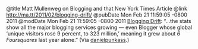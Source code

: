 @title Matt Mullenweg on Blogging and that New York Times Article
@link http://ma.tt/2011/02/blogging-drift/
@pubDate Mon Feb 21 11:59:05 -0800 2011
@modDate Mon Feb 21 11:59:05 -0800 2011
<a href="http://ma.tt/2011/02/blogging-drift/">Blogging Drift</a>: “...the stats show all the major blogging services growing — even Blogger whose global ‘unique visitors rose 9 percent, to 323 million,’ meaning it grew about <em>6 Foursquares</em> last year alone.” (Via <a href="http://twitter.com/danielpunkass">danielpunkass</a>.)

